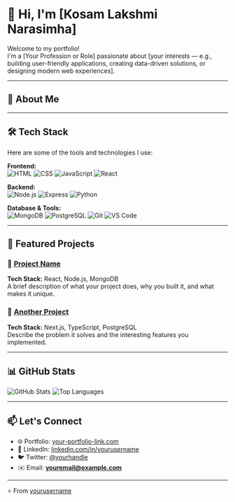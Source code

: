 # 👋 Hi, I'm [Kosam Lakshmi Narasimha]

Welcome to my portfolio!  
I'm a [Your Profession or Role] passionate about [your interests — e.g., building user-friendly applications, creating data-driven solutions, or designing modern web experiences].

---

## 🚀 About Me



---

## 🛠️ Tech Stack

Here are some of the tools and technologies I use:

**Frontend:**  
![HTML](https://img.shields.io/badge/HTML5-E34F26?logo=html5&logoColor=fff) 
![CSS](https://img.shields.io/badge/CSS3-1572B6?logo=css3&logoColor=fff) 
![JavaScript](https://img.shields.io/badge/JavaScript-F7DF1E?logo=javascript&logoColor=000)
![React](https://img.shields.io/badge/React-61DAFB?logo=react&logoColor=000)

**Backend:**  
![Node.js](https://img.shields.io/badge/Node.js-339933?logo=nodedotjs&logoColor=fff)
![Express](https://img.shields.io/badge/Express-000000?logo=express&logoColor=fff)
![Python](https://img.shields.io/badge/Python-3776AB?logo=python&logoColor=fff)

**Database & Tools:**  
![MongoDB](https://img.shields.io/badge/MongoDB-47A248?logo=mongodb&logoColor=fff)
![PostgreSQL](https://img.shields.io/badge/PostgreSQL-4169E1?logo=postgresql&logoColor=fff)
![Git](https://img.shields.io/badge/Git-F05032?logo=git&logoColor=fff)
![VS Code](https://img.shields.io/badge/VS%20Code-007ACC?logo=visualstudiocode&logoColor=fff)

---

## 💼 Featured Projects

### 🔹 [Project Name](https://github.com/yourusername/projectname)
**Tech Stack:** React, Node.js, MongoDB  
A brief description of what your project does, why you built it, and what makes it unique.

### 🔹 [Another Project](https://github.com/yourusername/anotherproject)
**Tech Stack:** Next.js, TypeScript, PostgreSQL  
Describe the problem it solves and the interesting features you implemented.

---

## 📊 GitHub Stats

![GitHub Stats](https://github-readme-stats.vercel.app/api?username=yourusername&show_icons=true&theme=radical)
![Top Languages](https://github-readme-stats.vercel.app/api/top-langs/?username=yourusername&layout=compact&theme=radical)

---

## 📫 Let's Connect

- 🌐 Portfolio: [your-portfolio-link.com](https://your-portfolio-link.com)  
- 💼 LinkedIn: [linkedin.com/in/yourusername](https://linkedin.com/in/yourusername)  
- 🐦 Twitter: [@yourhandle](https://twitter.com/yourhandle)  
- ✉️ Email: **youremail@example.com**

---

⭐️ From [yourusername](https://github.com/yourusername)
